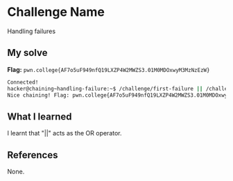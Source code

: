 # Challenge Name
Handling failures

## My solve
**Flag:** `pwn.college{AF7o5uF949nfQ19LXZP4W2MWZS3.01M0MDOxwyM3MzNzEzW}`

```bash
Connected!
hacker@chaining~handling-failure:~$ /challenge/first-failure || /challenge/second
Nice chaining! Flag: pwn.college{AF7o5uF949nfQ19LXZP4W2MWZS3.01M0MDOxwyM3MzNzEzW}
```

## What I learned
I learnt that "||" acts as the OR operator.
## References 
None.
